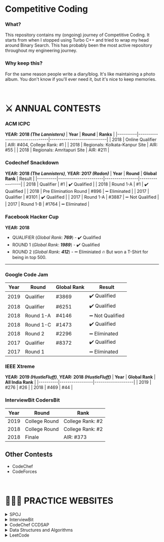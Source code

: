 # Competitive Coding

### What?
This repository contains my (ongoing) journey of Competitive Coding. It starts from when I stopped using Turbo C++ and tried to wrap my head around Binary Search. This has probably been the most active repository throughout my engineering journey.

### Why keep this?
For the same reason people write a diary/blog. It's like maintaining a photo album. You don't know if you'll ever need it, but it's nice to keep memories.

<br>

# ⚔️ ANNUAL CONTESTS

### ACM ICPC
**YEAR: 2018 *(The Lannisters)***
| **Year** | **Round**                      | **Ranks**                   |
|----------|--------------------------------|-----------------------------|
| 2018     | Online Qualifier               | AIR: #404, College Rank: #1 |
| 2018     | Regionals: Kolkata-Kanpur Site | AIR: #55                    |
| 2018     | Regionals: Amritapuri Site     | AIR: #211                   |


### Codechef Snackdown
**YEAR: 2018 *(The Lannisters)***, **YEAR: 2017 *(Radon)***
| **Year** | **Round**             | **Global Rank** | Result          |
|----------|-----------------------|-----------------|-----------------|
| 2018     | Qualifier             | #1              | ✔️ Qualified     |
| 2018     | Round 1-A             | #1              | ✔️ Qualified     |
| 2018     | Pre Elimination Round | #896            | ➖ Eliminated    |
| 2017     | Qualifier             | #3101           | ✔️ Qualified     |
| 2017     | Round 1-A             | #3887           | ➖ Not Qualified |
| 2017     | Round 1-B             | #1764           | ➖ Eliminated    |

### Facebook Hacker Cup
**YEAR: 2018**
- QUALIFIER (*Global Rank*: ***769***) -  ✔️ Qualified
- ROUND 1 (*Global Rank*: ***1989***) -  ✔️ Qualified
- ROUND 2 (*Global Rank*: ***412***) -  ➖ Eliminiated  🔥 But won a T-Shirt for being in top 500.
---

### Google Code Jam
| **Year** | **Round** | **Global Rank** | Result          |
|----------|-----------|-----------------|-----------------|
| 2019     | Qualifier | #3869           | ✔️ Qualified     |
| 2018     | Qualifier | #6251           | ✔️ Qualified     |
| 2018     | Round 1-A | #4146           | ➖ Not Qualified |
| 2018     | Round 1-C | #1473           | ✔️ Qualified     |
| 2018     | Round 2   | #2296           | ➖ Eliminated    |
| 2017     | Qualifier | #8372           | ✔️ Qualified     |
| 2017     | Round 1   |                 | ➖ Eliminated    |

### IEEE Xtreme
**YEAR: 2019 *(HustleFluff)***, **YEAR: 2018 *(HustleFluff)***
| **Year** | **Global Rank** | **All India Rank** |
|----------|-----------------|--------------------|
| 2019     | #276            | #26                |
| 2018     | #469            | #44                |


### InterviewBit CodersBit
| **Year** | **Round**     | **Rank**         |
|----------|---------------|------------------|
| 2019     | College Round | College Rank: #2 |
| 2018     | College Round | College Rank: #2 |
| 2018     | Finale        | AIR: #373        |

## Other Contests
- CodeChef
- CodeForces

<br>


# 👨🏻‍💻 PRACTICE WEBSITES
<details>
<summary>SPOJ</summary>

- ANARC09A
- BAISED
- BALIFE
- FARIDA
- FAVDICE
- GSS1
- HISTOGRA
- INVCNT
- JNEXT
- MMASS					
- MMMGAME					
- ONP					
- PRATA					
- HOLI
- QCJ3					
- STPAR
- UPDATEIT
</details>

<details>
<summary>InterviewBit</summary>

- ARRAYS
  - First Missing Integer
  - Largest Number
  - Maximum Non-negative Subarray
  - Maxsprod
  - Merge Intervals
  - Merge Overlapping Intervals
  - Min steps in infinite grid
  - Noble Integer
  - Set matrix Zeroes
- Strings
  - Amazing Subarrays
  - Length of the last word
  - Longest palindrome
  - Longest Palindromic Substring
  - Min chars required to make a string palindrome
  - Palindrome String
  - Roman to integer
  - Zig Zag String
- Maths
  - Excel Column Number
  - Greatest Common Divisor
  - Grid Unique Paths
  - Number of Length N and value less than K
  - Palindrome Integer
  - Prime Sum
  - Rearrange Array
- Binary Search
  - Matrix Search
  - Power Function
  - Rotated Sorted Array Search
  - Square Root of Integer
- Two Pointers
  - 3 Sum
  - Max Continuous Series of 1s
  - Merge two sorted Lists
  - Minimize the absolute difference
  - Remove duplication from Sorted Array
- Bit Manipulation
  - Min XOR Value
  - Number of 1 Bits
  - Single Number 1
  - Single Number 2
- Linked List
  - List Cycle
  - Partition List
  - Remove Duplicates of sorted list
  - Reverse Linked List II
  - Reverse Linked List
  - Swap List Nodes in pairs
- Stacks and Queues
  - Evaluate Expressions
  - Min Stack
  - Nearest Smaller Element
  - Simplify Directory Path
- Backtracking
  - Gray Code
  - Letter Phone
  - N Queens
  - Permutations
  - Subset II
  - Subset
- Hashing
  - Anagrams
  - Colorful Number
  - Fraction
  - Longest Substring Without Repeat
  - Substring Concatenation
- Jumps
  - To Level 3
</details>


<details> 
<summary>CodeChef CCDSAP</summary>

### Foundation
- Arrays
  - RAINBOWA
  - COPS
- Strings
  - CSUB
  - LAPIN
- Stacks & Queues
  - JNEXT
  - STPAR
  - ONP
  - COMPILER
  - HISTOGRA
  - ANARC09A (SPOJ)
  - Minimal String (Codeforces)
  - Alternating Current (Codeforces)
  - Longest Regular Bracket Sequence (Codeforces)
- Recursion
  - NOKIA
  - TRISQ
  - LFSTACK
  - FICE
- Greedy Algorithms
  - TACHSTCK
  - CIELRCPT
  - MAXDIFF
  - CHEFST
  - CAKEDOOM
  - CLETAB
  - TADELIVE
  - MANYCHEF
  - MMPROD
  - CHEFTMA
  - STICKS
  - BAISED (SPOJ)
  - BALIFE (SPOJ)
  - GCJ101BB (SPOJ)
  - FGFS
  - LEMUSIC
  - ARRANGE (SPOJ)
- Dynamic Programming
  - ALTARAY
  - DELISH
  - DBOY
  - XORSUB
  - GRID
  - TADELIVE
  - FROGV
  - MATRIX2
- Binary Search
  - STRSUB
  - ASHIGIFT
  - STACKS
  - DIVSET
  - LOWSUM
  - SNTEMPLE
  - SNAKEEAT
  - SCHEDULE
  - FORESTGA
</details>

<details>
<summary>Data Structures and Algorithms</summary>

- Binary Indexed Tree (Fenwick Tree)
- Game Theory
- Graphs
- Linked Lists
  - linked_list
  - stack
- Mathematics
  - assignment_problem
- Recursion
  - factorial
  - fibonacci
  - gcd
  - nqueen
  - string_permutation
  - tower_of_hanoi
- Searching
  - linear_search
  - binary_search
- Segment Trees
  - segment_trees
  - lazy_propagation
- Sorting
  - merge_sort
  - quick_sort
- Trie
  - trie
</details>

<details>
<summary>LeetCode</summary>

</details>